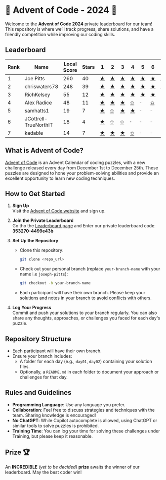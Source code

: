 # 🎄 Advent of Code - 2024 🎄

Welcome to the **Advent of Code 2024** private leaderboard for our team! This repository is where we’ll track progress, share solutions, and have a friendly competition while improving our coding skills.


## Leaderboard

|   Rank | Name                  |   Local Score |   Stars | 1                                                                                 | 2                                                                                 | 3                                                                                 | 4                                                                                 | 5                                                                                 | 6                                                                                 | 7                                                                                 | 8                                                                                 | 9                                                                                 | 10                                                                                | 11                                                                                | 12                                                                                | 13                                                                                | 14                                                                                | 15                                                                                | 16                                                                                | 17                                                                                | 18                                                                                | 19                                                                                | 20                                                                                | 21   | 22   | 23   | 24   | 25   |
|--------|-----------------------|---------------|---------|-----------------------------------------------------------------------------------|-----------------------------------------------------------------------------------|-----------------------------------------------------------------------------------|-----------------------------------------------------------------------------------|-----------------------------------------------------------------------------------|-----------------------------------------------------------------------------------|-----------------------------------------------------------------------------------|-----------------------------------------------------------------------------------|-----------------------------------------------------------------------------------|-----------------------------------------------------------------------------------|-----------------------------------------------------------------------------------|-----------------------------------------------------------------------------------|-----------------------------------------------------------------------------------|-----------------------------------------------------------------------------------|-----------------------------------------------------------------------------------|-----------------------------------------------------------------------------------|-----------------------------------------------------------------------------------|-----------------------------------------------------------------------------------|-----------------------------------------------------------------------------------|-----------------------------------------------------------------------------------|------|------|------|------|------|
|      1 | Joe Pitts             |           260 |      40 | [★](https://github.com/TrueNorthIT/AdventOfCode/tree/joe-pitts/2024/day01)        | [★](https://github.com/TrueNorthIT/AdventOfCode/tree/joe-pitts/2024/day02)        | [★](https://github.com/TrueNorthIT/AdventOfCode/tree/joe-pitts/2024/day03)        | [★](https://github.com/TrueNorthIT/AdventOfCode/tree/joe-pitts/2024/day04)        | [★](https://github.com/TrueNorthIT/AdventOfCode/tree/joe-pitts/2024/day05)        | [★](https://github.com/TrueNorthIT/AdventOfCode/tree/joe-pitts/2024/day06)        | [★](https://github.com/TrueNorthIT/AdventOfCode/tree/joe-pitts/2024/day07)        | [★](https://github.com/TrueNorthIT/AdventOfCode/tree/joe-pitts/2024/day08)        | [★](https://github.com/TrueNorthIT/AdventOfCode/tree/joe-pitts/2024/day09)        | [★](https://github.com/TrueNorthIT/AdventOfCode/tree/joe-pitts/2024/day10)        | [★](https://github.com/TrueNorthIT/AdventOfCode/tree/joe-pitts/2024/day11)        | [★](https://github.com/TrueNorthIT/AdventOfCode/tree/joe-pitts/2024/day12)        | [★](https://github.com/TrueNorthIT/AdventOfCode/tree/joe-pitts/2024/day13)        | [★](https://github.com/TrueNorthIT/AdventOfCode/tree/joe-pitts/2024/day14)        | [★](https://github.com/TrueNorthIT/AdventOfCode/tree/joe-pitts/2024/day15)        | [★](https://github.com/TrueNorthIT/AdventOfCode/tree/joe-pitts/2024/day16)        | [★](https://github.com/TrueNorthIT/AdventOfCode/tree/joe-pitts/2024/day17)        | [★](https://github.com/TrueNorthIT/AdventOfCode/tree/joe-pitts/2024/day18)        | [★](https://github.com/TrueNorthIT/AdventOfCode/tree/joe-pitts/2024/day19)        | [★](https://github.com/TrueNorthIT/AdventOfCode/tree/joe-pitts/2024/day20)        | ·    | ·    | ·    | ·    | ·    |
|      2 | chriswaters78         |           248 |      39 | [★](https://github.com/TrueNorthIT/AdventOfCode/tree/christian-waters/2024/day01) | [★](https://github.com/TrueNorthIT/AdventOfCode/tree/christian-waters/2024/day02) | [★](https://github.com/TrueNorthIT/AdventOfCode/tree/christian-waters/2024/day03) | [★](https://github.com/TrueNorthIT/AdventOfCode/tree/christian-waters/2024/day04) | [★](https://github.com/TrueNorthIT/AdventOfCode/tree/christian-waters/2024/day05) | [★](https://github.com/TrueNorthIT/AdventOfCode/tree/christian-waters/2024/day06) | [★](https://github.com/TrueNorthIT/AdventOfCode/tree/christian-waters/2024/day07) | [★](https://github.com/TrueNorthIT/AdventOfCode/tree/christian-waters/2024/day08) | [★](https://github.com/TrueNorthIT/AdventOfCode/tree/christian-waters/2024/day09) | [★](https://github.com/TrueNorthIT/AdventOfCode/tree/christian-waters/2024/day10) | [★](https://github.com/TrueNorthIT/AdventOfCode/tree/christian-waters/2024/day11) | [★](https://github.com/TrueNorthIT/AdventOfCode/tree/christian-waters/2024/day12) | [★](https://github.com/TrueNorthIT/AdventOfCode/tree/christian-waters/2024/day13) | [★](https://github.com/TrueNorthIT/AdventOfCode/tree/christian-waters/2024/day14) | [★](https://github.com/TrueNorthIT/AdventOfCode/tree/christian-waters/2024/day15) | [★](https://github.com/TrueNorthIT/AdventOfCode/tree/christian-waters/2024/day16) | [★](https://github.com/TrueNorthIT/AdventOfCode/tree/christian-waters/2024/day17) | [★](https://github.com/TrueNorthIT/AdventOfCode/tree/christian-waters/2024/day18) | [★](https://github.com/TrueNorthIT/AdventOfCode/tree/christian-waters/2024/day19) | [✩](https://github.com/TrueNorthIT/AdventOfCode/tree/christian-waters/2024/day20) | ·    | ·    | ·    | ·    | ·    |
|      3 | RichKelsey            |            55 |      12 | [★](https://github.com/TrueNorthIT/AdventOfCode/tree/rich-kelsey/2024/day01)      | [★](https://github.com/TrueNorthIT/AdventOfCode/tree/rich-kelsey/2024/day02)      | [★](https://github.com/TrueNorthIT/AdventOfCode/tree/rich-kelsey/2024/day03)      | [★](https://github.com/TrueNorthIT/AdventOfCode/tree/rich-kelsey/2024/day04)      | [★](https://github.com/TrueNorthIT/AdventOfCode/tree/rich-kelsey/2024/day05)      | [★](https://github.com/TrueNorthIT/AdventOfCode/tree/rich-kelsey/2024/day06)      | ·                                                                                 | ·                                                                                 | ·                                                                                 | ·                                                                                 | ·                                                                                 | ·                                                                                 | ·                                                                                 | ·                                                                                 | ·                                                                                 | ·                                                                                 | ·                                                                                 | ·                                                                                 | ·                                                                                 | ·                                                                                 | ·    | ·    | ·    | ·    | ·    |
|      4 | Alex Radice           |            48 |      11 | [★](https://github.com/TrueNorthIT/AdventOfCode/tree/alex-radice/2024/day01)      | [★](https://github.com/TrueNorthIT/AdventOfCode/tree/alex-radice/2024/day02)      | [★](https://github.com/TrueNorthIT/AdventOfCode/tree/alex-radice/2024/day03)      | [✩](https://github.com/TrueNorthIT/AdventOfCode/tree/alex-radice/2024/day04)      | ·                                                                                 | [✩](https://github.com/TrueNorthIT/AdventOfCode/tree/alex-radice/2024/day06)      | ·                                                                                 | ·                                                                                 | ·                                                                                 | [★](https://github.com/TrueNorthIT/AdventOfCode/tree/alex-radice/2024/day10)      | [✩](https://github.com/TrueNorthIT/AdventOfCode/tree/alex-radice/2024/day11)      | ·                                                                                 | ·                                                                                 | ·                                                                                 | ·                                                                                 | ·                                                                                 | ·                                                                                 | ·                                                                                 | ·                                                                                 | ·                                                                                 | ·    | ·    | ·    | ·    | ·    |
|      5 | samhatts1             |            19 |       7 | [★](https://github.com/TrueNorthIT/AdventOfCode/tree/sam-hatts/2024/day01)        | [✩](https://github.com/TrueNorthIT/AdventOfCode/tree/sam-hatts/2024/day02)        | [★](https://github.com/TrueNorthIT/AdventOfCode/tree/sam-hatts/2024/day03)        | [★](https://github.com/TrueNorthIT/AdventOfCode/tree/sam-hatts/2024/day04)        | ·                                                                                 | ·                                                                                 | ·                                                                                 | ·                                                                                 | ·                                                                                 | ·                                                                                 | ·                                                                                 | ·                                                                                 | ·                                                                                 | ·                                                                                 | ·                                                                                 | ·                                                                                 | ·                                                                                 | ·                                                                                 | ·                                                                                 | ·                                                                                 | ·    | ·    | ·    | ·    | ·    |
|      6 | JCottrell-TrueNorthIT |            18 |       4 | [★](https://github.com/TrueNorthIT/AdventOfCode/tree/josh-cottrell/2024/day01)    | [✩](https://github.com/TrueNorthIT/AdventOfCode/tree/josh-cottrell/2024/day02)    | [✩](https://github.com/TrueNorthIT/AdventOfCode/tree/josh-cottrell/2024/day03)    | ·                                                                                 | ·                                                                                 | ·                                                                                 | ·                                                                                 | ·                                                                                 | ·                                                                                 | ·                                                                                 | ·                                                                                 | ·                                                                                 | ·                                                                                 | ·                                                                                 | ·                                                                                 | ·                                                                                 | ·                                                                                 | ·                                                                                 | ·                                                                                 | ·                                                                                 | ·    | ·    | ·    | ·    | ·    |
|      7 | kadable               |            14 |       7 | [★](https://github.com/TrueNorthIT/AdventOfCode/tree/kade-hennessy/2024/day01)    | [★](https://github.com/TrueNorthIT/AdventOfCode/tree/kade-hennessy/2024/day02)    | [★](https://github.com/TrueNorthIT/AdventOfCode/tree/kade-hennessy/2024/day03)    | [✩](https://github.com/TrueNorthIT/AdventOfCode/tree/kade-hennessy/2024/day04)    | ·                                                                                 | ·                                                                                 | ·                                                                                 | ·                                                                                 | ·                                                                                 | ·                                                                                 | ·                                                                                 | ·                                                                                 | ·                                                                                 | ·                                                                                 | ·                                                                                 | ·                                                                                 | ·                                                                                 | ·                                                                                 | ·                                                                                 | ·                                                                                 | ·    | ·    | ·    | ·    | ·    |


## What is Advent of Code?

[Advent of Code](https://adventofcode.com/) is an Advent Calendar of coding puzzles, with a new challenge released every day from December 1st to December 25th. These puzzles are designed to hone your problem-solving abilities and provide an excellent opportunity to learn new coding techniques.

## How to Get Started

1. **Sign Up**  
   Visit the [Advent of Code website](https://adventofcode.com/) and sign up.

2. **Join the Private Leaderboard**  
   Go tho the [Leaderboard page](https://adventofcode.com/2023/leaderboard/private) and Enter our private leaderboard code: **353270-4499e43b**

3. **Set Up the Repository**  
   - Clone this repository:
     ```bash
     git clone <repo_url>
     ```
   - Check out your personal branch (replace `your-branch-name` with your name i.e `joseph-pitts`):
     ```bash
     git checkout -b your-branch-name
     ```
   - Each participant will have their own branch. Please keep your solutions and notes in your branch to avoid conflicts with others.

4. **Log Your Progress**  
   Commit and push your solutions to your branch regularly. You can also share any thoughts, approaches, or challenges you faced for each day's puzzle.

## Repository Structure

- Each participant will have their own branch.
- Ensure your branch includes:
  - A folder for each day (e.g., `day01`, `day02`) containing your solution files.
  - Optionally, a `README.md` in each folder to document your approach or challenges for that day.


## Rules and Guidelines

- **Programming Language**: Use any language you prefer.
- **Collaboration**: Feel free to discuss strategies and techniques with the team. Sharing knowledge is encouraged!
- **No ChatGPT**: While Copilot autocomplete is allowed, using ChatGPT or similar tools to solve puzzles is prohibited.
- **Training Time**: You can log your time for solving these challenges under Training, but please keep it reasonable.


## Prize 🏆

An **INCREDIBLE** _(yet to be decided)_ **prize** awaits the winner of our leaderboard. May the best coder win!

